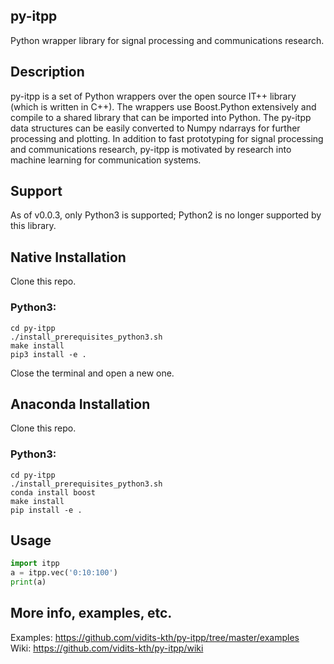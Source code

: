 ## py-itpp
Python wrapper library for signal processing and communications research.

## Description
py-itpp is a set of Python wrappers over the open source IT++ library (which is written in C++). The wrappers use Boost.Python extensively and compile to a shared library that can be imported into Python. The py-itpp data structures can be easily converted to Numpy ndarrays for further processing and plotting. In addition to fast prototyping for signal processing and communications research, py-itpp is motivated by research into machine learning for communication systems.  

## Support
As of v0.0.3, only Python3 is supported; Python2 is no longer supported by this library.

## Native Installation
Clone this repo.  

### Python3:  
```
cd py-itpp  
./install_prerequisites_python3.sh  
make install  
pip3 install -e .  
```
Close the terminal and open a new one.  

## Anaconda Installation
Clone this repo.  

### Python3:  
```
cd py-itpp  
./install_prerequisites_python3.sh  
conda install boost
make install  
pip install -e .  
```


## Usage
```python
import itpp
a = itpp.vec('0:10:100')  
print(a)  
```
## More info, examples, etc.
Examples: https://github.com/vidits-kth/py-itpp/tree/master/examples  
Wiki: https://github.com/vidits-kth/py-itpp/wiki
